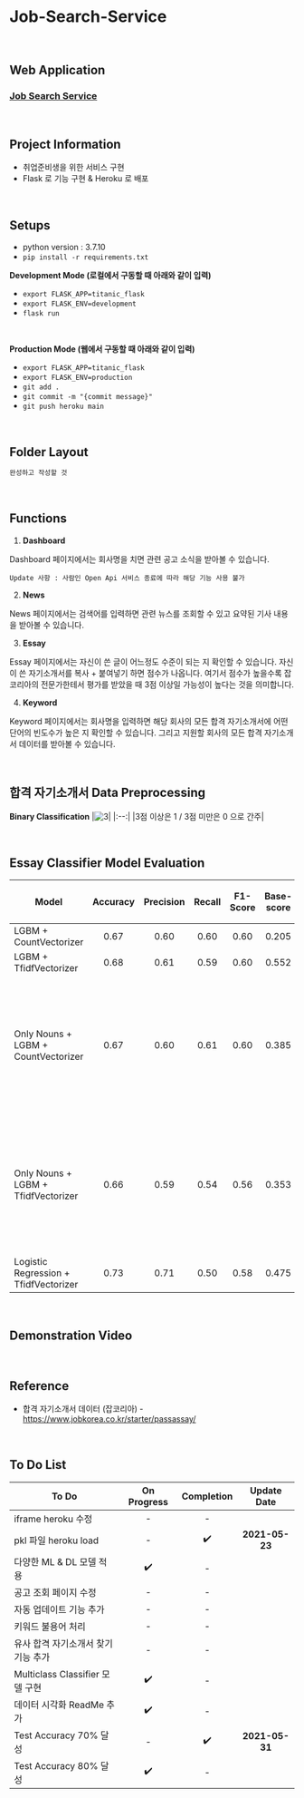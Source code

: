 # Job-Search-Service

<br/>

## Web Application
### [Job Search Service][link]

[link]:https://job-searching-service.herokuapp.com/

<br/>

## Project Information
* 취업준비생을 위한 서비스 구현
* Flask 로 기능 구현 & Heroku 로 배포

<br/>

## Setups
* python version : 3.7.10
* `pip install -r requirements.txt`

**Development Mode (로컬에서 구동할 때 아래와 같이 입력)**
* `export FLASK_APP=titanic_flask`
* `export FLASK_ENV=development`
* `flask run`

<br/>

**Production Mode (웹에서 구동할 때 아래와 같이 입력)**
* `export FLASK_APP=titanic_flask`
* `export FLASK_ENV=production`
* `git add .`
* `git commit -m "{commit message}"`
* `git push heroku main`

<br/>

## Folder Layout
```python
완성하고 작성할 것
```

<br/>

## Functions

1. **Dashboard**

Dashboard 페이지에서는 회사명을 치면 관련 공고 소식을 받아볼 수 있습니다.

`Update 사항 : 사람인 Open Api 서비스 종료에 따라 해당 기능 사용 불가`

2. **News**

News 페이지에서는 검색어를 입력하면 관련 뉴스를 조회할 수 있고 요약된 기사 내용을 받아볼 수 있습니다.

3. **Essay**

Essay 페이지에서는 자신이 쓴 글이 어느정도 수준이 되는 지 확인할 수 있습니다. 자신이 쓴 자기소개서를 복사 + 붙여넣기 하면 점수가 나옵니다. 여기서 점수가 높을수록 잡코리아의 전문가한테서 평가를 받았을 때 3점 이상일 가능성이 높다는 것을 의미합니다. 

4. **Keyword**

Keyword 페이지에서는 회사명을 입력하면 해당 회사의 모든 합격 자기소개서에 어떤 단어의 빈도수가 높은 지 확인할 수 있습니다. 그리고 지원할 회사의 모든 합격 자기소개서 데이터를 받아볼 수 있습니다.

<br/>

## 합격 자기소개서 Data Preprocessing

**Binary Classification**
|![3](https://user-images.githubusercontent.com/74780115/119500252-8fcf2100-bda2-11eb-904c-ae9987eb2b5d.PNG "captionnnn")|
|:--:|
|3점 이상은 1 / 3점 미만은 0 으로 간주|

<br/>

## Essay Classifier Model Evaluation
|Model|Accuracy|Precision|Recall|F1-Score|Base-score|Model 적용 여부|비고|
|--|:--:|:--:|:--:|:--:|:--:|:--:|--|
|LGBM + CountVectorizer|0.67|0.60|0.60|0.60|0.205|||
|LGBM + TfidfVectorizer|0.68|0.61|0.59|0.60|0.552|||
|Only Nouns + LGBM + CountVectorizer|0.67|0.60|0.61|0.60|0.385||명사 추출 후 토큰화 진행|
|Only Nouns + LGBM + TfidfVectorizer|0.66|0.59|0.54|0.56|0.353||명사 추출 후 토큰화 진행|
|Logistic Regression + TfidfVectorizer|0.73|0.71|0.50|0.58|0.475|:heavy_check_mark:||

<br/>

## Demonstration Video

<br/>

## Reference

* 합격 자기소개서 데이터 (잡코리아) - https://www.jobkorea.co.kr/starter/passassay/

<br/>

## To Do List

|To Do|On Progress|Completion|Update Date|
|--|:--:|:--:|:--:|
|iframe heroku 수정|-|-||
|pkl 파일 heroku load|-|:heavy_check_mark:|**2021-05-23**|
|다양한 ML & DL 모델 적용|:heavy_check_mark:|-||
|공고 조회 페이지 수정|-|-||
|자동 업데이트 기능 추가|-|-||
|키워드 불용어 처리|-|-||
|유사 합격 자기소개서 찾기 기능 추가|-|-||
|Multiclass Classifier 모델 구현|:heavy_check_mark:|-||
|데이터 시각화 ReadMe 추가|:heavy_check_mark:|-||
|Test Accuracy 70% 달성|-|:heavy_check_mark:|**2021-05-31**|
|Test Accuracy 80% 달성|:heavy_check_mark:|-||
